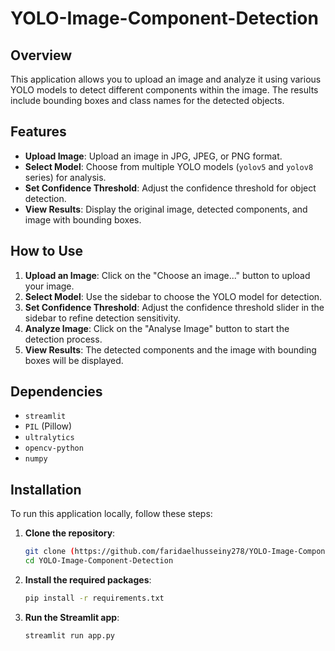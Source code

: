 # YOLO-Image-Component-Detection

## Overview

This application allows you to upload an image and analyze it using various YOLO models to detect different components within the image. The results include bounding boxes and class names for the detected objects.

## Features

- **Upload Image**: Upload an image in JPG, JPEG, or PNG format.
- **Select Model**: Choose from multiple YOLO models (`yolov5` and `yolov8` series) for analysis.
- **Set Confidence Threshold**: Adjust the confidence threshold for object detection.
- **View Results**: Display the original image, detected components, and image with bounding boxes.

## How to Use

1. **Upload an Image**: Click on the "Choose an image..." button to upload your image.
2. **Select Model**: Use the sidebar to choose the YOLO model for detection.
3. **Set Confidence Threshold**: Adjust the confidence threshold slider in the sidebar to refine detection sensitivity.
4. **Analyze Image**: Click on the "Analyse Image" button to start the detection process.
5. **View Results**: The detected components and the image with bounding boxes will be displayed.

## Dependencies

- `streamlit`
- `PIL` (Pillow)
- `ultralytics`
- `opencv-python`
- `numpy`

## Installation

To run this application locally, follow these steps:

1. **Clone the repository**:
   ```bash
   git clone (https://github.com/faridaelhusseiny278/YOLO-Image-Component-Detection.git)
   cd YOLO-Image-Component-Detection
2. **Install the required packages**:
   ```bash
   pip install -r requirements.txt
3. **Run the Streamlit app**:
   ```bash
   streamlit run app.py
